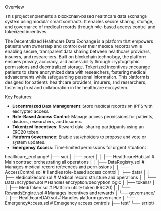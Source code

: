 Overview

This project implements a blockchain-based healthcare data exchange system using modular smart contracts. It enables secure sharing, storage, and governance of medical records through role-based access control and tokenized incentives.

The Decentralized Healthcare Data Exchange is a platform that empowers patients with ownership and control over their medical records while enabling secure, transparent data sharing between healthcare providers, insurers, and researchers. Built on blockchain technology, the platform ensures privacy, accuracy, and accessibility through cryptographic permissions and decentralized storage. Tokenized incentives encourage patients to share anonymized data with researchers, fostering medical advancements while safeguarding personal information.
This platform is designed for patients, healthcare providers, insurers, and researchers, fostering trust and collaboration in the healthcare ecosystem.

Key Features:
- **Decentralized Data Management**: Store medical records on IPFS with encrypted access.
- **Role-Based Access Control**: Manage access permissions for patients, doctors, researchers, and insurers.
- **Tokenized Incentives**: Reward data-sharing participants using an ERC20 token.
- **Platform Governance**: Enable stakeholders to propose and vote on system updates.
- **Emergency Access**: Time-limited permissions for urgent situations.



healthcare_exchange/
├── src/
│   ├── core/
│   │   ├── HealthcareHub.sol        # Main contract orchestrating all operations
│   │   ├── DataRegistry.sol         # Manages medical record references and permissions
│   │   └── AccessControl.sol        # Handles role-based access control
│   ├── data/
│   │   ├── MedicalRecord.sol        # Medical record structure and operations
│   │   └── DataEncryption.sol       # Handles encryption/decryption logic
│   ├── tokens/
│   │   ├── MediToken.sol            # Platform utility token (ERC20)
│   │   └── RewardsEngine.sol        # Manages incentives and rewards
│   └── governance/
│       ├── HealthcareDAO.sol        # Handles platform governance
│       └── EmergencyAccess.sol      # Emergency access controls
├── test/
└── script/
